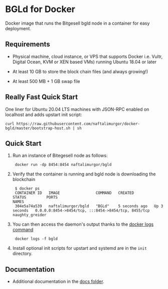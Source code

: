 BGLd for Docker
===================

Docker image that runs the Bitgesell bgld node in a container for easy deployment.


Requirements
------------

* Physical machine, cloud instance, or VPS that supports Docker i.e. Vultr, Digital Ocean, KVM or XEN based VMs) running Ubuntu 18.04 or later

* At least 10 GB to store the block chain files (and always growing!)
* At least 500 MB + 1 GB swap file

Really Fast Quick Start
-----------------------

One liner for Ubuntu 20.04 LTS machines with JSON-RPC enabled on localhost and adds upstart init script:

    curl https://raw.githubusercontent.com/naftalimurgor/docker-bgld/master/bootstrap-host.sh | sh

Quick Start
-----------

1. Run an instance of Bitegesell node as follows:

        docker run -dp 8454:8454 naftalimurgor/bgld

2. Verify that the container is running and bgld node is downloading the blockchain

        $ docker ps
        CONTAINER ID   IMAGE                COMMAND   CREATED         STATUS         PORTS                                                 NAMES
        304e5a74a539   naftalimurgor/bgld   "BGLd"    5 seconds ago   Up 3 seconds   0.0.0.0:8454->8454/tcp, :::8454->8454/tcp, 8455/tcp   naughty_greider

3. You can then access the daemon's output thanks to the [docker logs command]( https://docs.docker.com/reference/commandline/cli/#logs)

        docker logs -f bgld

4. Install optional init scripts for upstart and systemd are in the `init` directory.


Documentation
-------------

* Additional documentation in the [docs folder](docs).
